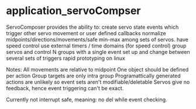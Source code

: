 # application_servoCompser

ServoComposer provides the ability to:
  create servo state events which trigger other servo movement or user defined callbacks
  normalize midpoints/directions/movements/safe min-max among sets of servos.
  have speed control
  use external timers / time domains (for speed control)
  group servos and control N groups with a single event
  set up and change between several sets of triggers
  rapid prototyping on linux 
  
Notes:
  All movements are relative to midpoint
  One object should be defined per action
  Group targets are only intra group
  Programattically generated actions are unlikely so event sets aren't modifiable/deletable
  Servos give no feedback, hence event triggering can't be exact.
  
  Currently not interrupt safe, meaning:
    no del while event checking.
